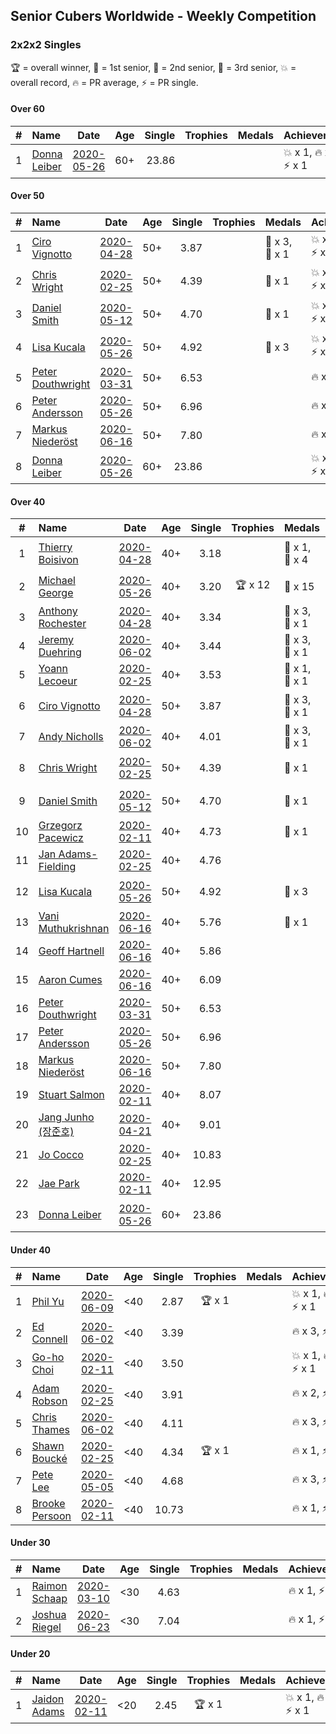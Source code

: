 ## Senior Cubers Worldwide - Weekly Competition
### 2x2x2 Singles

🏆 = overall winner, 🥇 = 1st senior, 🥈 = 2nd senior, 🥉 = 3rd senior, 💥 = overall record, 🔥 = PR average, ⚡ = PR single.

#### Over 60

| # | Name | Date | Age | Single | Trophies | Medals | Achievements | Video |
| :--: | :-- | :--: | :--: | --: | :--: | :-- | :-- | :-- |
| 1 | [Donna Leiber](../../persons/donna_leiber/222.md) | [2020-05-26](2020-05-26.md) | 60+ | 23.86 |  |  | <span style="white-space: nowrap">💥 x 1</span>, <span style="white-space: nowrap">🔥 x 1</span>, <span style="white-space: nowrap">⚡ x 1</span> | [Link](https://www.facebook.com/events/688407551989463/permalink/690853598411525/) |

#### Over 50

| # | Name | Date | Age | Single | Trophies | Medals | Achievements | Video |
| :--: | :-- | :--: | :--: | --: | :--: | :-- | :-- | :-- |
| 1 | [Ciro Vignotto](../../persons/ciro_vignotto/222.md) | [2020-04-28](2020-04-28.md) | 50+ | 3.87 |  | <span style="white-space: nowrap">🥈 x 3</span>, <span style="white-space: nowrap">🥉 x 1</span> | <span style="white-space: nowrap">💥 x 1</span>, <span style="white-space: nowrap">🔥 x 4</span>, <span style="white-space: nowrap">⚡ x 3</span> | [Link](https://www.facebook.com/events/535188653858103/permalink/535791083797860/) |
| 2 | [Chris Wright](../../persons/chris_wright/222.md) | [2020-02-25](2020-02-25.md) | 50+ | 4.39 |  | <span style="white-space: nowrap">🥈 x 1</span> | <span style="white-space: nowrap">💥 x 1</span>, <span style="white-space: nowrap">🔥 x 1</span>, <span style="white-space: nowrap">⚡ x 1</span> | [Link](https://www.facebook.com/events/2972213492840148/permalink/2980258662035631/) |
| 3 | [Daniel Smith](../../persons/daniel_smith/222.md) | [2020-05-12](2020-05-12.md) | 50+ | 4.70 |  | <span style="white-space: nowrap">🥉 x 1</span> | <span style="white-space: nowrap">💥 x 1</span>, <span style="white-space: nowrap">🔥 x 3</span>, <span style="white-space: nowrap">⚡ x 4</span> | [Link](https://www.facebook.com/events/546188069600739/permalink/549592292593650/) |
| 4 | [Lisa Kucala](../../persons/lisa_kucala/222.md) | [2020-05-26](2020-05-26.md) | 50+ | 4.92 |  | <span style="white-space: nowrap">🥉 x 3</span> | <span style="white-space: nowrap">💥 x 1</span>, <span style="white-space: nowrap">🔥 x 3</span>, <span style="white-space: nowrap">⚡ x 5</span> | [Link](https://www.facebook.com/events/688407551989463/permalink/691370505026501/) |
| 5 | [Peter Douthwright](../../persons/peter_douthwright/222.md) | [2020-03-31](2020-03-31.md) | 50+ | 6.53 |  |  | <span style="white-space: nowrap">🔥 x 2</span>, <span style="white-space: nowrap">⚡ x 2</span> | [Link](https://www.facebook.com/events/637372103486119/permalink/641080066448656/) |
| 6 | [Peter Andersson](../../persons/peter_andersson/222.md) | [2020-05-26](2020-05-26.md) | 50+ | 6.96 |  |  | <span style="white-space: nowrap">🔥 x 1</span>, <span style="white-space: nowrap">⚡ x 1</span> | [Link](https://www.facebook.com/events/688407551989463/permalink/690673085096243/) |
| 7 | [Markus Niederöst](../../persons/markus_niederost/222.md) | [2020-06-16](2020-06-16.md) | 50+ | 7.80 |  |  | <span style="white-space: nowrap">🔥 x 1</span>, <span style="white-space: nowrap">⚡ x 1</span> | [Link](https://www.facebook.com/events/604103587178706/permalink/608554836733581/) |
| 8 | [Donna Leiber](../../persons/donna_leiber/222.md) | [2020-05-26](2020-05-26.md) | 60+ | 23.86 |  |  | <span style="white-space: nowrap">💥 x 1</span>, <span style="white-space: nowrap">🔥 x 1</span>, <span style="white-space: nowrap">⚡ x 1</span> | [Link](https://www.facebook.com/events/688407551989463/permalink/690853598411525/) |

#### Over 40

| # | Name | Date | Age | Single | Trophies | Medals | Achievements | Video |
| :--: | :-- | :--: | :--: | --: | :--: | :-- | :-- | :-- |
| 1 | [Thierry Boisivon](../../persons/thierry_boisivon/222.md) | [2020-04-28](2020-04-28.md) | 40+ | 3.18 |  | <span style="white-space: nowrap">🥈 x 1</span>, <span style="white-space: nowrap">🥉 x 4</span> | <span style="white-space: nowrap">💥 x 1</span>, <span style="white-space: nowrap">🔥 x 2</span>, <span style="white-space: nowrap">⚡ x 5</span> | [Link](https://www.facebook.com/events/535188653858103/permalink/536874390356196/) |
| 2 | [Michael George](../../persons/michael_george/222.md) | [2020-05-26](2020-05-26.md) | 40+ | 3.20 | <span style="white-space: nowrap">🏆 x 12</span> | <span style="white-space: nowrap">🥇 x 15</span> | <span style="white-space: nowrap">💥 x 5</span>, <span style="white-space: nowrap">🔥 x 3</span>, <span style="white-space: nowrap">⚡ x 4</span> | [Link](https://www.facebook.com/events/688407551989463/permalink/691880678308817/) |
| 3 | [Anthony Rochester](../../persons/anthony_rochester/222.md) | [2020-04-28](2020-04-28.md) | 40+ | 3.34 |  | <span style="white-space: nowrap">🥈 x 3</span>, <span style="white-space: nowrap">🥉 x 1</span> | <span style="white-space: nowrap">🔥 x 3</span>, <span style="white-space: nowrap">⚡ x 2</span> | [Link](https://www.facebook.com/events/535188653858103/permalink/535220337188268/) |
| 4 | [Jeremy Duehring](../../persons/jeremy_duehring/222.md) | [2020-06-02](2020-06-02.md) | 40+ | 3.44 |  | <span style="white-space: nowrap">🥈 x 3</span>, <span style="white-space: nowrap">🥉 x 1</span> | <span style="white-space: nowrap">🔥 x 3</span>, <span style="white-space: nowrap">⚡ x 3</span> | [Link](https://www.facebook.com/events/3373950429496747/permalink/3374457722779351/) |
| 5 | [Yoann Lecoeur](../../persons/yoann_lecoeur/222.md) | [2020-02-25](2020-02-25.md) | 40+ | 3.53 |  | <span style="white-space: nowrap">🥈 x 1</span>, <span style="white-space: nowrap">🥉 x 1</span> | <span style="white-space: nowrap">🔥 x 1</span>, <span style="white-space: nowrap">⚡ x 1</span> | [Link](https://www.facebook.com/events/2972213492840148/permalink/2982133431848154/) |
| 6 | [Ciro Vignotto](../../persons/ciro_vignotto/222.md) | [2020-04-28](2020-04-28.md) | 50+ | 3.87 |  | <span style="white-space: nowrap">🥈 x 3</span>, <span style="white-space: nowrap">🥉 x 1</span> | <span style="white-space: nowrap">💥 x 1</span>, <span style="white-space: nowrap">🔥 x 4</span>, <span style="white-space: nowrap">⚡ x 3</span> | [Link](https://www.facebook.com/events/535188653858103/permalink/535791083797860/) |
| 7 | [Andy Nicholls](../../persons/andy_nicholls/222.md) | [2020-06-02](2020-06-02.md) | 40+ | 4.01 |  | <span style="white-space: nowrap">🥈 x 3</span>, <span style="white-space: nowrap">🥉 x 1</span> | <span style="white-space: nowrap">🔥 x 4</span>, <span style="white-space: nowrap">⚡ x 3</span> | [Link](https://www.facebook.com/events/3373950429496747/permalink/3374555602769563/) |
| 8 | [Chris Wright](../../persons/chris_wright/222.md) | [2020-02-25](2020-02-25.md) | 50+ | 4.39 |  | <span style="white-space: nowrap">🥈 x 1</span> | <span style="white-space: nowrap">💥 x 1</span>, <span style="white-space: nowrap">🔥 x 1</span>, <span style="white-space: nowrap">⚡ x 1</span> | [Link](https://www.facebook.com/events/2972213492840148/permalink/2980258662035631/) |
| 9 | [Daniel Smith](../../persons/daniel_smith/222.md) | [2020-05-12](2020-05-12.md) | 50+ | 4.70 |  | <span style="white-space: nowrap">🥉 x 1</span> | <span style="white-space: nowrap">💥 x 1</span>, <span style="white-space: nowrap">🔥 x 3</span>, <span style="white-space: nowrap">⚡ x 4</span> | [Link](https://www.facebook.com/events/546188069600739/permalink/549592292593650/) |
| 10 | [Grzegorz Pacewicz](../../persons/grzegorz_pacewicz/222.md) | [2020-02-11](2020-02-11.md) | 40+ | 4.73 |  | <span style="white-space: nowrap">🥉 x 1</span> | <span style="white-space: nowrap">🔥 x 2</span>, <span style="white-space: nowrap">⚡ x 1</span> | |
| 11 | [Jan Adams-Fielding](../../persons/jan_adams_fielding/222.md) | [2020-02-25](2020-02-25.md) | 40+ | 4.76 |  |  | <span style="white-space: nowrap">🔥 x 2</span>, <span style="white-space: nowrap">⚡ x 2</span> | [Link](https://www.facebook.com/events/2972213492840148/permalink/2982607318467432/) |
| 12 | [Lisa Kucala](../../persons/lisa_kucala/222.md) | [2020-05-26](2020-05-26.md) | 50+ | 4.92 |  | <span style="white-space: nowrap">🥉 x 3</span> | <span style="white-space: nowrap">💥 x 1</span>, <span style="white-space: nowrap">🔥 x 3</span>, <span style="white-space: nowrap">⚡ x 5</span> | [Link](https://www.facebook.com/events/688407551989463/permalink/691370505026501/) |
| 13 | [Vani Muthukrishnan](../../persons/vani_muthukrishnan/222.md) | [2020-06-16](2020-06-16.md) | 40+ | 5.76 |  | <span style="white-space: nowrap">🥉 x 1</span> | <span style="white-space: nowrap">🔥 x 1</span>, <span style="white-space: nowrap">⚡ x 1</span> | [Link](https://www.facebook.com/events/604103587178706/permalink/604854257103639/) |
| 14 | [Geoff Hartnell](../../persons/geoff_hartnell/222.md) | [2020-06-16](2020-06-16.md) | 40+ | 5.86 |  |  | <span style="white-space: nowrap">🔥 x 1</span>, <span style="white-space: nowrap">⚡ x 1</span> | [Link](https://www.facebook.com/events/604103587178706/permalink/605594297029635/) |
| 15 | [Aaron Cumes](../../persons/aaron_cumes/222.md) | [2020-06-16](2020-06-16.md) | 40+ | 6.09 |  |  | <span style="white-space: nowrap">🔥 x 5</span>, <span style="white-space: nowrap">⚡ x 6</span> | [Link](https://www.facebook.com/events/604103587178706/permalink/604172153838516/) |
| 16 | [Peter Douthwright](../../persons/peter_douthwright/222.md) | [2020-03-31](2020-03-31.md) | 50+ | 6.53 |  |  | <span style="white-space: nowrap">🔥 x 2</span>, <span style="white-space: nowrap">⚡ x 2</span> | [Link](https://www.facebook.com/events/637372103486119/permalink/641080066448656/) |
| 17 | [Peter Andersson](../../persons/peter_andersson/222.md) | [2020-05-26](2020-05-26.md) | 50+ | 6.96 |  |  | <span style="white-space: nowrap">🔥 x 1</span>, <span style="white-space: nowrap">⚡ x 1</span> | [Link](https://www.facebook.com/events/688407551989463/permalink/690673085096243/) |
| 18 | [Markus Niederöst](../../persons/markus_niederost/222.md) | [2020-06-16](2020-06-16.md) | 50+ | 7.80 |  |  | <span style="white-space: nowrap">🔥 x 1</span>, <span style="white-space: nowrap">⚡ x 1</span> | [Link](https://www.facebook.com/events/604103587178706/permalink/608554836733581/) |
| 19 | [Stuart Salmon](../../persons/stuart_salmon/222.md) | [2020-02-11](2020-02-11.md) | 40+ | 8.07 |  |  | <span style="white-space: nowrap">🔥 x 1</span>, <span style="white-space: nowrap">⚡ x 1</span> | [Link](https://www.facebook.com/events/176704156956327/permalink/181182663175143/) |
| 20 | [Jang Junho (장준호)](../../persons/jang_junho/222.md) | [2020-04-21](2020-04-21.md) | 40+ | 9.01 |  |  | <span style="white-space: nowrap">🔥 x 2</span>, <span style="white-space: nowrap">⚡ x 3</span> | [Link](https://www.facebook.com/events/880278499062375/permalink/884489028641322/) |
| 21 | [Jo Cocco](../../persons/jo_cocco/222.md) | [2020-02-25](2020-02-25.md) | 40+ | 10.83 |  |  | <span style="white-space: nowrap">🔥 x 2</span>, <span style="white-space: nowrap">⚡ x 2</span> | [Link](https://www.facebook.com/events/2972213492840148/permalink/2981767918551372/) |
| 22 | [Jae Park](../../persons/jae_park/222.md) | [2020-02-11](2020-02-11.md) | 40+ | 12.95 |  |  | <span style="white-space: nowrap">🔥 x 1</span>, <span style="white-space: nowrap">⚡ x 1</span> | [Link](https://www.facebook.com/events/176704156956327/permalink/177449880215088/) |
| 23 | [Donna Leiber](../../persons/donna_leiber/222.md) | [2020-05-26](2020-05-26.md) | 60+ | 23.86 |  |  | <span style="white-space: nowrap">💥 x 1</span>, <span style="white-space: nowrap">🔥 x 1</span>, <span style="white-space: nowrap">⚡ x 1</span> | [Link](https://www.facebook.com/events/688407551989463/permalink/690853598411525/) |

#### Under 40

| # | Name | Date | Age | Single | Trophies | Medals | Achievements | Video |
| :--: | :-- | :--: | :--: | --: | :--: | :-- | :-- | :-- |
| 1 | [Phil Yu](../../persons/phil_yu/222.md) | [2020-06-09](2020-06-09.md) | <40 | 2.87 | <span style="white-space: nowrap">🏆 x 1</span> |  | <span style="white-space: nowrap">💥 x 1</span>, <span style="white-space: nowrap">🔥 x 1</span>, <span style="white-space: nowrap">⚡ x 1</span> | [Link](https://www.facebook.com/events/903549840109576/permalink/904458400018720/) |
| 2 | [Ed Connell](../../persons/ed_connell/222.md) | [2020-06-02](2020-06-02.md) | <40 | 3.39 |  |  | <span style="white-space: nowrap">🔥 x 3</span>, <span style="white-space: nowrap">⚡ x 3</span> | [Link](https://www.facebook.com/events/3373950429496747/permalink/3381586012066522/) |
| 3 | [Go-ho Choi](../../persons/go_ho_choi/222.md) | [2020-02-11](2020-02-11.md) | <40 | 3.50 |  |  | <span style="white-space: nowrap">💥 x 1</span>, <span style="white-space: nowrap">🔥 x 1</span>, <span style="white-space: nowrap">⚡ x 1</span> | [Link](https://www.facebook.com/events/176704156956327/permalink/178287783464631/) |
| 4 | [Adam Robson](../../persons/adam_robson/222.md) | [2020-02-25](2020-02-25.md) | <40 | 3.91 |  |  | <span style="white-space: nowrap">🔥 x 2</span>, <span style="white-space: nowrap">⚡ x 2</span> | [Link](https://www.facebook.com/events/2972213492840148/permalink/2979462932115204/) |
| 5 | [Chris Thames](../../persons/chris_thames/222.md) | [2020-06-02](2020-06-02.md) | <40 | 4.11 |  |  | <span style="white-space: nowrap">🔥 x 3</span>, <span style="white-space: nowrap">⚡ x 3</span> | [Link](https://www.facebook.com/events/3373950429496747/permalink/3377868829104907/) |
| 6 | [Shawn Boucké](../../persons/shawn_boucke/222.md) | [2020-02-25](2020-02-25.md) | <40 | 4.34 | <span style="white-space: nowrap">🏆 x 1</span> |  | <span style="white-space: nowrap">🔥 x 1</span>, <span style="white-space: nowrap">⚡ x 1</span> | [Link](https://www.facebook.com/events/2972213492840148/permalink/2975010722560425/) |
| 7 | [Pete Lee](../../persons/pete_lee/222.md) | [2020-05-05](2020-05-05.md) | <40 | 4.68 |  |  | <span style="white-space: nowrap">🔥 x 3</span>, <span style="white-space: nowrap">⚡ x 4</span> | [Link](https://www.facebook.com/events/3313106775587396/permalink/3316052955292778/) |
| 8 | [Brooke Persoon](../../persons/brooke_persoon/222.md) | [2020-02-11](2020-02-11.md) | <40 | 10.73 |  |  | <span style="white-space: nowrap">🔥 x 1</span>, <span style="white-space: nowrap">⚡ x 1</span> | [Link](https://www.facebook.com/events/176704156956327/permalink/181292296497513/) |

#### Under 30

| # | Name | Date | Age | Single | Trophies | Medals | Achievements | Video |
| :--: | :-- | :--: | :--: | --: | :--: | :-- | :-- | :-- |
| 1 | [Raimon Schaap](../../persons/raimon_schaap/222.md) | [2020-03-10](2020-03-10.md) | <30 | 4.63 |  |  | <span style="white-space: nowrap">🔥 x 1</span>, <span style="white-space: nowrap">⚡ x 1</span> | [Link](https://www.facebook.com/events/654143022005686/permalink/657641461655842/) |
| 2 | [Joshua Riegel](../../persons/joshua_riegel/222.md) | [2020-06-23](2020-06-23.md) | <30 | 7.04 |  |  | <span style="white-space: nowrap">🔥 x 1</span>, <span style="white-space: nowrap">⚡ x 1</span> | [Link](https://www.facebook.com/events/722150235200875/permalink/725673131515252/) |

#### Under 20

| # | Name | Date | Age | Single | Trophies | Medals | Achievements | Video |
| :--: | :-- | :--: | :--: | --: | :--: | :-- | :-- | :-- |
| 1 | [Jaidon Adams](../../persons/jaidon_adams/222.md) | [2020-02-11](2020-02-11.md) | <20 | 2.45 | <span style="white-space: nowrap">🏆 x 1</span> |  | <span style="white-space: nowrap">💥 x 1</span>, <span style="white-space: nowrap">🔥 x 1</span>, <span style="white-space: nowrap">⚡ x 1</span> | [Link](https://www.facebook.com/events/176704156956327/permalink/180633799896696/) |


<!-- Global site tag (gtag.js) - Google Analytics -->
<script async src="https://www.googletagmanager.com/gtag/js?id=UA-86348435-3"></script>
<script>window.dataLayer = window.dataLayer || []; function gtag() {dataLayer.push(arguments);} gtag('js', new Date()); gtag('config', 'UA-86348435-3');</script>
